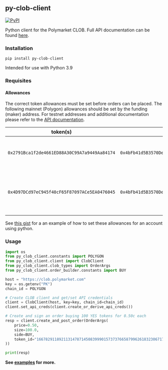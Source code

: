 ## py-clob-client

<a href='https://pypi.org/project/py-clob-client'>
    <img src='https://img.shields.io/pypi/v/py-clob-client.svg' alt='PyPI'/>
</a>

Python client for the Polymarket CLOB. Full API documentation can be found [here](https://polymarket.github.io/slate-docs/#introduction). 

### Installation

`pip install py-clob-client`

Intended for use with Python 3.9

### Requisites

#### Allowances

The correct token allowances must be set before orders can be placed. The following mainnet (Polygon) allowances should be set by the funding (maker) address. For testnet addresses and additional documentation please refer to the [API documentation](https://polymarket.github.io/slate-docs/#introduction).

|                   token(s)                   |                   spender                    |                            description                            |
| :------------------------------------------: | :------------------------------------------: | :---------------------------------------------------------------: |
| `0x2791Bca1f2de4661ED88A30C99A7a9449Aa84174` | `0x4bFb41d5B3570DeFd03C39a9A4D8dE6Bd8B8982E` |        allow the exchange contract to transfer user's usdc        |
| `0x4D97DCd97eC945f40cF65F87097ACe5EA0476045` | `0x4bFb41d5B3570DeFd03C39a9A4D8dE6Bd8B8982E` | allow the exchange contract to transfer user's conditional tokens |

See [this gist](https://gist.github.com/L-Kov/18d976850078bf1131c139e4150a922d) for a an example of how to set these allowances for an account using python. 

### Usage

```py
import os
from py_clob_client.constants import POLYGON
from py_clob_client.client import ClobClient
from py_clob_client.clob_types import OrderArgs
from py_clob_client.order_builder.constants import BUY

host = "https://clob.polymarket.com"
key = os.getenv("PK")
chain_id = POLYGON

# Create CLOB client and get/set API credentials
client = ClobClient(host, key=key, chain_id=chain_id)
client.set_api_creds(client.create_or_derive_api_creds())

# Create and sign an order buying 100 YES tokens for 0.50c each
resp = client.create_and_post_order(OrderArgs(
    price=0.50,
    size=100.0,
    side=BUY,
    token_id="16678291189211314787145083999015737376658799626183230671758641503291735614088"
))

print(resp)
```

**See [examples](examples/) for more.**
